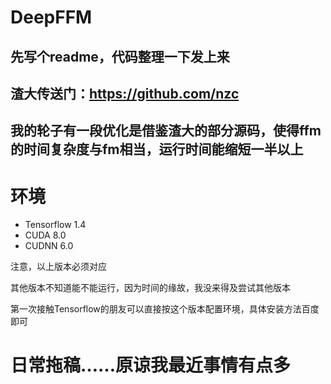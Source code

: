 # DeepFFM
## 先写个readme，代码整理一下发上来
## 渣大传送门：https://github.com/nzc
## 我的轮子有一段优化是借鉴渣大的部分源码，使得ffm的时间复杂度与fm相当，运行时间能缩短一半以上
# 环境
+ Tensorflow 1.4
+ CUDA 8.0
+ CUDNN 6.0

注意，以上版本必须对应

其他版本不知道能不能运行，因为时间的缘故，我没来得及尝试其他版本

第一次接触Tensorflow的朋友可以直接按这个版本配置环境，具体安装方法百度即可

# 日常拖稿……原谅我最近事情有点多
